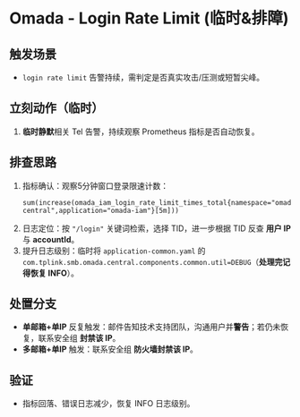 # Omada - Login Rate Limit (临时&排障)

## 触发场景
- `login rate limit` 告警持续，需判定是否真实攻击/压测或短暂尖峰。

## 立刻动作（临时）
1. **临时静默**相关 Tel 告警，持续观察 Prometheus 指标是否自动恢复。

## 排查思路
1. 指标确认：观察5分钟窗口登录限速计数：
   ```promql
   sum(increase(omada_iam_login_rate_limit_times_total{namespace="omada-central",application="omada-iam"}[5m]))
   ```
2. 日志定位：按 `"/login"` 关键词检索，选择 TID，进一步根据 TID 反查 **用户 IP** 与 **accountId**。
3. 提升日志级别：临时将 `application-common.yaml` 的  
   `com.tplink.smb.omada.central.components.common.util=DEBUG`（**处理完记得恢复 INFO**）。

## 处置分支
- **单邮箱+单IP** 反复触发：邮件告知技术支持团队，沟通用户并**警告**；若仍未恢复，联系安全组 **封禁该 IP**。
- **多邮箱+单IP** 触发：联系安全组 **防火墙封禁该 IP**。

## 验证
- 指标回落、错误日志减少，恢复 INFO 日志级别。
